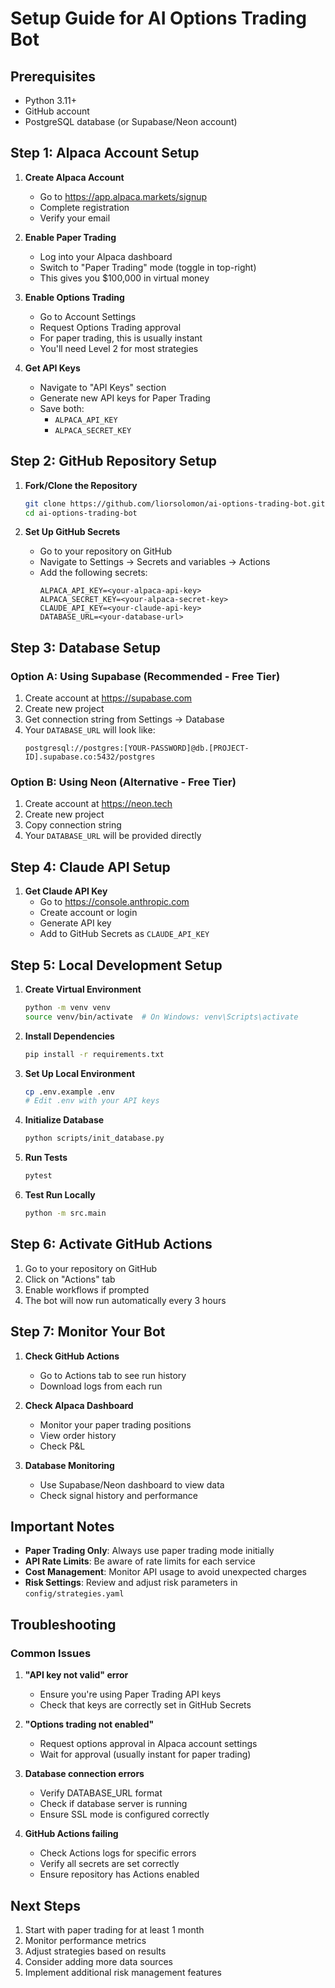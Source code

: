 # Setup Guide for AI Options Trading Bot

## Prerequisites

- Python 3.11+
- GitHub account
- PostgreSQL database (or Supabase/Neon account)

## Step 1: Alpaca Account Setup

1. **Create Alpaca Account**
   - Go to https://app.alpaca.markets/signup
   - Complete registration
   - Verify your email

2. **Enable Paper Trading**
   - Log into your Alpaca dashboard
   - Switch to "Paper Trading" mode (toggle in top-right)
   - This gives you $100,000 in virtual money

3. **Enable Options Trading**
   - Go to Account Settings
   - Request Options Trading approval
   - For paper trading, this is usually instant
   - You'll need Level 2 for most strategies

4. **Get API Keys**
   - Navigate to "API Keys" section
   - Generate new API keys for Paper Trading
   - Save both:
     - `ALPACA_API_KEY`
     - `ALPACA_SECRET_KEY`

## Step 2: GitHub Repository Setup

1. **Fork/Clone the Repository**
   ```bash
   git clone https://github.com/liorsolomon/ai-options-trading-bot.git
   cd ai-options-trading-bot
   ```

2. **Set Up GitHub Secrets**
   - Go to your repository on GitHub
   - Navigate to Settings → Secrets and variables → Actions
   - Add the following secrets:
     ```
     ALPACA_API_KEY=<your-alpaca-api-key>
     ALPACA_SECRET_KEY=<your-alpaca-secret-key>
     CLAUDE_API_KEY=<your-claude-api-key>
     DATABASE_URL=<your-database-url>
     ```

## Step 3: Database Setup

### Option A: Using Supabase (Recommended - Free Tier)

1. Create account at https://supabase.com
2. Create new project
3. Get connection string from Settings → Database
4. Your `DATABASE_URL` will look like:
   ```
   postgresql://postgres:[YOUR-PASSWORD]@db.[PROJECT-ID].supabase.co:5432/postgres
   ```

### Option B: Using Neon (Alternative - Free Tier)

1. Create account at https://neon.tech
2. Create new project
3. Copy connection string
4. Your `DATABASE_URL` will be provided directly

## Step 4: Claude API Setup

1. **Get Claude API Key**
   - Go to https://console.anthropic.com
   - Create account or login
   - Generate API key
   - Add to GitHub Secrets as `CLAUDE_API_KEY`

## Step 5: Local Development Setup

1. **Create Virtual Environment**
   ```bash
   python -m venv venv
   source venv/bin/activate  # On Windows: venv\Scripts\activate
   ```

2. **Install Dependencies**
   ```bash
   pip install -r requirements.txt
   ```

3. **Set Up Local Environment**
   ```bash
   cp .env.example .env
   # Edit .env with your API keys
   ```

4. **Initialize Database**
   ```bash
   python scripts/init_database.py
   ```

5. **Run Tests**
   ```bash
   pytest
   ```

6. **Test Run Locally**
   ```bash
   python -m src.main
   ```

## Step 6: Activate GitHub Actions

1. Go to your repository on GitHub
2. Click on "Actions" tab
3. Enable workflows if prompted
4. The bot will now run automatically every 3 hours

## Step 7: Monitor Your Bot

1. **Check GitHub Actions**
   - Go to Actions tab to see run history
   - Download logs from each run

2. **Check Alpaca Dashboard**
   - Monitor your paper trading positions
   - View order history
   - Check P&L

3. **Database Monitoring**
   - Use Supabase/Neon dashboard to view data
   - Check signal history and performance

## Important Notes

- **Paper Trading Only**: Always use paper trading mode initially
- **API Rate Limits**: Be aware of rate limits for each service
- **Cost Management**: Monitor API usage to avoid unexpected charges
- **Risk Settings**: Review and adjust risk parameters in `config/strategies.yaml`

## Troubleshooting

### Common Issues

1. **"API key not valid" error**
   - Ensure you're using Paper Trading API keys
   - Check that keys are correctly set in GitHub Secrets

2. **"Options trading not enabled"**
   - Request options approval in Alpaca account settings
   - Wait for approval (usually instant for paper trading)

3. **Database connection errors**
   - Verify DATABASE_URL format
   - Check if database server is running
   - Ensure SSL mode is configured correctly

4. **GitHub Actions failing**
   - Check Actions logs for specific errors
   - Verify all secrets are set correctly
   - Ensure repository has Actions enabled

## Next Steps

1. Start with paper trading for at least 1 month
2. Monitor performance metrics
3. Adjust strategies based on results
4. Consider adding more data sources
5. Implement additional risk management features